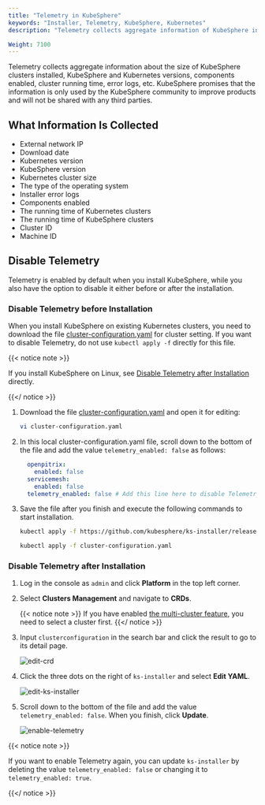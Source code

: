 ```yaml
---
title: "Telemetry in KubeSphere"
keywords: "Installer, Telemetry, KubeSphere, Kubernetes"
description: "Telemetry collects aggregate information of KubeSphere installation."

Weight: 7100
---
```


Telemetry collects aggregate information about the size of KubeSphere clusters installed, KubeSphere and Kubernetes versions, components enabled, cluster running time, error logs, etc. KubeSphere promises that the information is only used by the KubeSphere community to improve products and will not be shared with any third parties.

## What Information Is Collected

- External network IP
- Download date
- Kubernetes version
- KubeSphere version
- Kubernetes cluster size
- The type of the operating system
- Installer error logs
- Components enabled
- The running time of Kubernetes clusters
- The running time of KubeSphere clusters
- Cluster ID
- Machine ID

## Disable Telemetry

Telemetry is enabled by default when you install KubeSphere, while you also have the option to disable it either before or after the installation.

### Disable Telemetry before Installation

When you install KubeSphere on existing Kubernetes clusters, you need to download the file [cluster-configuration.yaml](https://github.com/kubesphere/ks-installer/releases/download/v3.0.0/cluster-configuration.yaml) for cluster setting. If you want to disable Telemetry, do not use `kubectl apply -f` directly for this file.

{{< notice note >}}

If you install KubeSphere on Linux, see [Disable Telemetry after Installation](../telemetry/#disable-telemetry-after-installation) directly.

{{</ notice >}}

1. Download the file [cluster-configuration.yaml](https://github.com/kubesphere/ks-installer/releases/download/v3.0.0/cluster-configuration.yaml) and open it for editing:

    ```bash
    vi cluster-configuration.yaml
    ```

2. In this local cluster-configuration.yaml file, scroll down to the bottom of the file and add the value `telemetry_enabled: false` as follows:

    ```yaml
      openpitrix:
        enabled: false
      servicemesh:
        enabled: false
      telemetry_enabled: false # Add this line here to disable Telemetry.
    ```

3. Save the file after you finish and execute the following commands to start installation.

    ```bash
    kubectl apply -f https://github.com/kubesphere/ks-installer/releases/download/v3.0.0/kubesphere-installer.yaml

    kubectl apply -f cluster-configuration.yaml
    ```

### Disable Telemetry after Installation

1. Log in the console as `admin` and click **Platform** in the top left corner.

2. Select **Clusters Management** and navigate to **CRDs**.

    {{< notice note >}}
If you have enabled [the multi-cluster feature](../../multicluster-management/), you need to select a cluster first.
    {{</ notice >}}

3. Input `clusterconfiguration` in the search bar and click the result to go to its detail page.

    ![edit-crd](/images/docs/faq/telemetry-in-kubesphere/edit-crd.jpg)

4. Click the three dots on the right of `ks-installer` and select **Edit YAML**.

    ![edit-ks-installer](/images/docs/faq/telemetry-in-kubesphere/edit-ks-installer.jpg)

5. Scroll down to the bottom of the file and add the value `telemetry_enabled: false`. When you finish, click **Update**.

    ![enable-telemetry](/images/docs/faq/telemetry-in-kubesphere/enable-telemetry.jpg)

{{< notice note >}}

If you want to enable Telemetry again, you can update `ks-installer` by deleting the value  `telemetry_enabled: false` or changing it to  `telemetry_enabled: true`.

{{</ notice >}}
